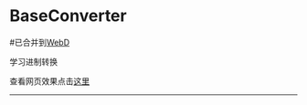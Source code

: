 # BaseConverter

#已合并到[WebD](https://github.com/1492949083/WebD)

学习进制转换</strong>

查看网页效果点击[这里](https://bc.mc8.me)

---
